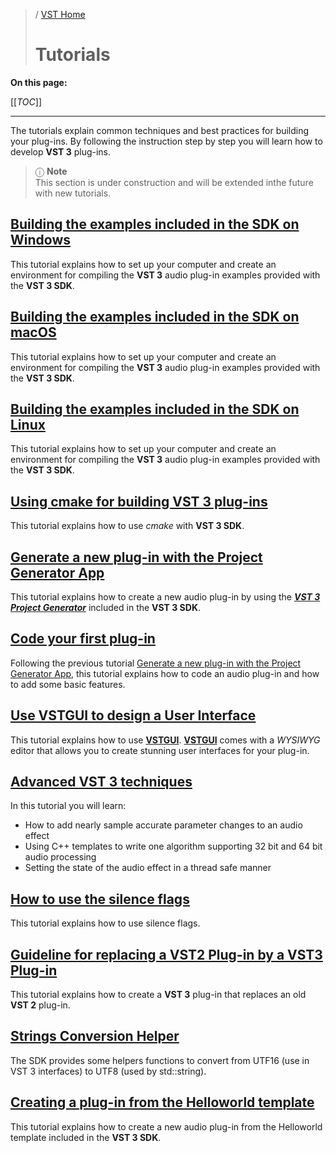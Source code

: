 >/ [VST Home](../)
>
># Tutorials

**On this page:**

[[_TOC_]]

---

The tutorials explain common techniques and best practices for building your plug-ins. By following the instruction step by step you will learn how to develop **VST 3** plug-ins.

>ⓘ **Note**\
>This section is under construction and will be extended inthe future with new tutorials.

## [Building the examples included in the SDK on Windows](Building+the+examples+included+in+the+SDK+Windows.md)

This tutorial explains how to set up your computer and create an environment for compiling the **VST 3** audio plug-in examples provided with the **VST 3 SDK**.
## [Building the examples included in the SDK on macOS](Building+the+examples+included+in+the+SDK+macOS.md)

This tutorial explains how to set up your computer and create an environment for compiling the **VST 3** audio plug-in examples provided with the **VST 3 SDK**.

## [Building the examples included in the SDK on Linux](Building+the+examples+included+in+the+SDK+Linux.md)

This tutorial explains how to set up your computer and create an environment for compiling the **VST 3** audio plug-in examples provided with the **VST 3 SDK**.

## [Using cmake for building VST 3 plug-ins](Using+cmake+for+building+plug-ins.md)

This tutorial explains how to use *cmake* with **VST 3 SDK**.

## [Generate a new plug-in with the Project Generator App](Generate+new+plug-in+with+Project+Generator.md)

This tutorial explains how to create a new audio plug-in by using the ***[VST 3 Project Generator](../What+is+the+VST+3+SDK/Project+Generator.md)*** included in the **VST 3 SDK**.

## [Code your first plug-in](Code+your+first+plug-in.md)

Following the previous tutorial [Generate a new plug-in with the Project Generator App](Generate+new+plug-in+with+Project+Generator.md), this tutorial explains how to code an audio plug-in and how to add some basic features.

## [Use VSTGUI to design a User Interface](Use+VSTGUI+to+design+a+UI.md)

This tutorial explains how to use [**VSTGUI**](../What+is+the+VST+3+SDK/VSTGUI.md). [**VSTGUI**](../What+is+the+VST+3+SDK/VSTGUI.md) comes with a *WYSIWYG* editor that allows you to create stunning user interfaces for your plug-in.

## [Advanced VST 3 techniques](Advanced+VST+3+techniques.md)

In this tutorial you will learn:

- How to add nearly sample accurate parameter changes to an audio effect
- Using C++ templates to write one algorithm supporting 32 bit and 64 bit audio processing
- Setting the state of the audio effect in a thread safe manner

## [How to use the silence flags](How+to+use+the+silence+flags.md)

This tutorial explains how to use silence flags.

## [Guideline for replacing a VST2 Plug-in by a VST3 Plug-in](Guideline+for+VST3+replacing+VST2.md)

This tutorial explains how to create a **VST 3** plug-in that replaces an old **VST 2** plug-in.

## [Strings Conversion Helper](Strings+Conversion+Helper.md)

The SDK provides some helpers functions to convert from UTF16 (use in VST 3 interfaces) to UTF8 (used by std::string).

## [Creating a plug-in from the Helloworld template](Creating+a+plug-in+from+the+Helloworld+template.md)

This tutorial explains how to create a new audio plug-in from the Helloworld template included in the **VST 3 SDK**.
